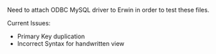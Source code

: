 
Need to attach ODBC MySQL driver to Erwin in order to test these files.

Current Issues:
- Primary Key duplication
- Incorrect Syntax for handwritten view
